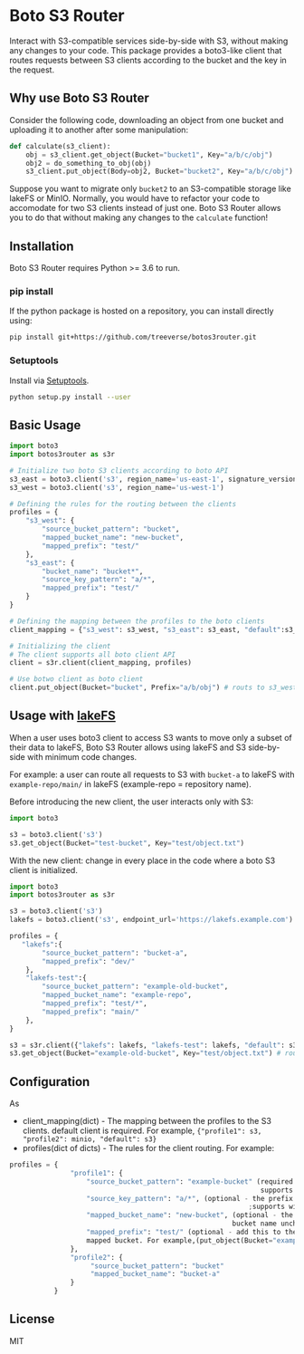 # Boto S3 Router

Interact with S3-compatible services side-by-side with S3, without making any changes to your code. This package provides a boto3-like client that routes requests between S3 clients according to the bucket and the key in the request.

## Why use Boto S3 Router

Consider the following code, downloading an object from one bucket and uploading it to another after some manipulation:

```python
def calculate(s3_client):
    obj = s3_client.get_object(Bucket="bucket1", Key="a/b/c/obj")
    obj2 = do_something_to_obj(obj)
    s3_client.put_object(Body=obj2, Bucket="bucket2", Key="a/b/c/obj")
```

Suppose you want to migrate only `bucket2` to an S3-compatible storage like lakeFS or MinIO. 
Normally, you would have to refactor your code to accomodate for two S3 clients instead of just one.
Boto S3 Router allows you to do that without making any changes to the `calculate` function!

## Installation

Boto S3 Router requires Python >= 3.6 to run.

### pip install

If the python package is hosted on a repository, you can install directly using:

```sh
pip install git+https://github.com/treeverse/botos3router.git
```

### Setuptools

Install via [Setuptools](http://pypi.python.org/pypi/setuptools).

```sh
python setup.py install --user
```

## Basic Usage

```python
import boto3
import botos3router as s3r

# Initialize two boto S3 clients according to boto API
s3_east = boto3.client('s3', region_name='us-east-1', signature_version='v4',)
s3_west = boto3.client('s3', region_name='us-west-1')

# Defining the rules for the routing between the clients
profiles = {
    "s3_west": {
        "source_bucket_pattern": "bucket",
        "mapped_bucket_name": "new-bucket",
        "mapped_prefix": "test/"
    },
    "s3_east": {
        "bucket_name": "bucket*",
        "source_key_pattern": "a/*",
        "mapped_prefix": "test/"
    }
}

# Defining the mapping between the profiles to the boto clients
client_mapping = {"s3_west": s3_west, "s3_east": s3_east, "default":s3_east }

# Initializing the client
# The client supports all boto client API
client = s3r.client(client_mapping, profiles)

# Use botwo client as boto client
client.put_object(Bucket="bucket", Prefix="a/b/obj") # routs to s3_west, the object will be "new-bucket/test/a/b/obj
```
## Usage with [lakeFS]
When a user uses boto3 client to access S3 wants to move only a subset of their data to lakeFS, Boto S3 Router allows using lakeFS and S3 side-by-side with minimum code changes.

For example: a user can route all requests to S3 with ```bucket-a``` to lakeFS with ```example-repo/main/``` in lakeFS (example-repo = repository name).

Before introducing the new client, the user interacts only with S3:
```python
import boto3

s3 = boto3.client('s3')
s3.get_object(Bucket="test-bucket", Key="test/object.txt")
```
With the new client: change in every place in the code where a boto S3 client is initialized.
```python
import boto3
import botos3router as s3r

s3 = boto3.client('s3')
lakefs = boto3.client('s3', endpoint_url='https://lakefs.example.com')

profiles = {
   "lakefs":{
        "source_bucket_pattern": "bucket-a",
        "mapped_prefix": "dev/"
    },
    "lakefs-test":{
        "source_bucket_pattern": "example-old-bucket",
        "mapped_bucket_name": "example-repo",
        "mapped_prefix": "test/*",
        "mapped_prefix": "main/"
    },
}

s3 = s3r.client({"lakefs": lakefs, "lakefs-test": lakefs, "default": s3}, profiles)
s3.get_object(Bucket="example-old-bucket", Key="test/object.txt") # routes to example-repo in lakeFS
```

## Configuration

As
* client_mapping(dict) - The mapping between the profiles to the S3 clients. default client is required. For example, ```{"profile1": s3, "profile2": minio, "default": s3}```
* profiles(dict of dicts) -  The rules for the client routing. For example:
```python 
profiles = {
               "profile1": {
                   "source_bucket_pattern": "example-bucket" (required - the bucket name to route from;
                                                              supports wildcard matching (example-bucket*))
                   "source_key_pattern": "a/*", (optional - the prefix to route from; route all bucket if not specified
                                                           ;supports wildcard matching (prefix/a/*))
                   "mapped_bucket_name": "new-bucket", (optional - the new bucket name to use;
                                                       bucket name unchanged if not specified)
                   "mapped_prefix": "test/" (optional - add this to the given key/prefix when routing the request to the
                   mapped bucket. For example,(put_object(Bucket="example-bucket", "Key"="a/obj.py") --> new-bucket/test/a/obj.py))
               },
               "profile2": {
                    "source_bucket_pattern": "bucket"
                    "mapped_bucket_name": "bucket-a"
               }
           }
```


## License

MIT


[lakeFS]: <https://github.com/treeverse/lakeFS>
